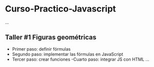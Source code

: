 # Curso-Practico-Javascript
...
## Taller #1 Figuras geométricas

- Primer paso: definir fórmulas
- Segundo paso: implementar las fórmulas en JavaScript
- Tercer paso: crear funciones
-Cuarto paso: integrar JS con HTML
...
